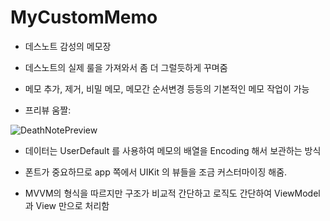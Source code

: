 # MyCustomMemo
- 데스노트 감성의 메모장

- 데스노트의 실제 룰을 가져와서 좀 더 그럴듯하게 꾸며줌

- 메모 추가, 제거, 비밀 메모, 메모간 순서변경 등등의 기본적인 메모 작업이 가능

- 프리뷰 움짤:




![DeathNotePreview](https://user-images.githubusercontent.com/90740892/175364382-7796adf4-5b30-4571-a206-0e2686e48378.gif)



- 데이터는 UserDefault 를 사용하여 메모의 배열을 Encoding 해서 보관하는 방식

- 폰트가 중요하므로 app 쪽에서 UIKit 의 뷰들을 조금 커스터마이징 해줌.

- MVVM의 형식을 따르지만 구조가 비교적 간단하고 로직도 간단하여 ViewModel 과 View 만으로 처리함
